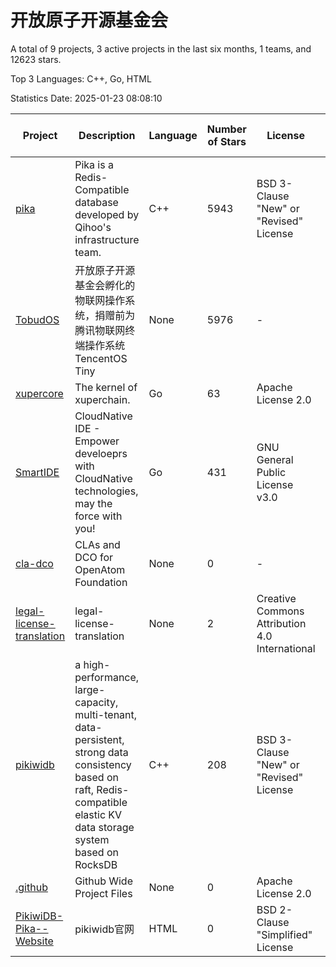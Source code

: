 # 开放原子开源基金会

A total of 9 projects, 3 active projects in the last six months, 1 teams, and 12623 stars.

Top 3 Languages: C++, Go, HTML

Statistics Date: 2025-01-23 08:08:10

| Project | Description | Language | Number of Stars | License | Creation Date | Last Updated Date | Last Pushed Date |
| --- | --- | --- | --- | --- | --- | --- | --- |
| [pika](https://github.com/OpenAtomFoundation/pika) | Pika is a Redis-Compatible database developed by Qihoo's infrastructure team. | C++ | 5943 | BSD 3-Clause "New" or "Revised" License | 2014-11-03 | 2025-01-22 | 2025-01-16 |
| [TobudOS](https://github.com/OpenAtomFoundation/TobudOS) | 开放原子开源基金会孵化的物联网操作系统，捐赠前为腾讯物联网终端操作系统TencentOS Tiny | None | 5976 | - | 2019-08-23 | 2025-01-23 | 2024-02-02 |
| [xupercore](https://github.com/OpenAtomFoundation/xupercore) | The kernel of xuperchain. | Go | 63 | Apache License 2.0 | 2020-08-14 | 2024-11-20 | 2024-05-21 |
| [SmartIDE](https://github.com/OpenAtomFoundation/SmartIDE) | CloudNative IDE - Empower develoeprs with CloudNative technologies, may the force with you! | Go | 431 | GNU General Public License v3.0 | 2021-09-21 | 2025-01-01 | 2023-10-23 |
| [cla-dco](https://github.com/OpenAtomFoundation/cla-dco) | CLAs and DCO for OpenAtom Foundation | None | 0 | - | 2022-05-09 | 2022-05-25 | 2023-04-18 |
| [legal-license-translation](https://github.com/OpenAtomFoundation/legal-license-translation) | legal-license-translation | None | 2 | Creative Commons Attribution 4.0 International | 2022-11-10 | 2024-08-30 | 2024-03-01 |
| [pikiwidb](https://github.com/OpenAtomFoundation/pikiwidb) | a high-performance, large-capacity, multi-tenant, data-persistent, strong data consistency based on raft, Redis-compatible elastic KV data storage system based on RocksDB | C++ | 208 | BSD 3-Clause "New" or "Revised" License | 2023-10-11 | 2025-01-16 | 2024-10-31 |
| [.github](https://github.com/OpenAtomFoundation/.github) | Github Wide Project Files | None | 0 | Apache License 2.0 | 2023-11-22 | 2023-11-22 | 2023-11-27 |
| [PikiwiDB-Pika--Website](https://github.com/OpenAtomFoundation/PikiwiDB-Pika--Website) | pikiwidb官网 | HTML | 0 | BSD 2-Clause "Simplified" License | 2024-09-03 | 2024-11-25 | 2024-11-25 |
